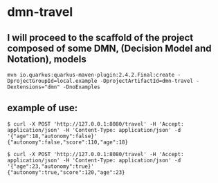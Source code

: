 # dmn-travel

## I will proceed to the scaffold of the project composed of some DMN, (Decision Model and Notation), models
```
mvn io.quarkus:quarkus-maven-plugin:2.4.2.Final:create -DprojectGroupId=local.example -DprojectArtifactId=dmn-travel -Dextensions="dmn" -DnoExamples
```

## example of use:
```
$ curl -X POST 'http://127.0.0.1:8080/travel' -H 'Accept: application/json' -H 'Content-Type: application/json' -d '{"age":18,"autonomy":false}'
{"autonomy":false,"score":110,"age":18}

$ curl -X POST 'http://127.0.0.1:8080/travel' -H 'Accept: application/json' -H 'Content-Type: application/json' -d '{"age":23,"autonomy":true}'
{"autonomy":true,"score":120,"age":23}
```

